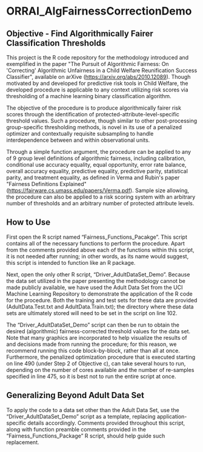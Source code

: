# ORRAI_AlgFairnessCorrectionDemo
Objective - Find Algorithmically Fairer Classification Thresholds
------------------------------------------------------------------
This project is the R code repository for the methodology introduced and exemplified in the paper "The Pursuit of Algorithmic Fairness: On 'Correcting' Algorithmic Unfairness in a Child Welfare Reunification Success Classifier", available on arXive (https://arxiv.org/abs/2010.12089).   Though motivated by and developed for predictive risk tools in Child Welfare, the developed procedure is applicable to any context utilizing risk scores via thresholding of a machine learning binary classification algorithm.

The objective of the procedure is to produce algorithmically fairer risk scores through the identification of protected-attribute-level-specific threshold values.  Such a procedure, though similar to other post-processing group-specific thresholding methods, is novel in its use of a penalized optimizer and contextually requisite subsampling to handle interdependence between and within observational units.   

Through a simple function argument, the procedure can be applied to any of 9 group level definitions of algorithmic fairness, including calibration, conditional use accuracy equality, equal opportunity, error rate balance, overall accuracy equality, predictive equality, predictive parity, statistical parity, and treatment equality, as defined in Verma and Rubin's paper "Fairness Definitions Explained" (https://fairware.cs.umass.edu/papers/Verma.pdf).  Sample size allowing, the procedure can also be applied to a risk scoring system with an arbitrary number of thresholds and an arbitrary number of protected attribute levels.

How to Use
-----------
First open the R script named “Fairness_Functions_Pacakge”.  This script contains all of the necessary functions to perform the procedure.  Apart from the comments provided above each of the functions within this script, it is not needed after running; in other words, as its name would suggest, this script is intended to function like an R package.

Next, open the only other R script, “Driver_AdultDataSet_Demo”.  Because the data set utilized in the paper presenting the methodology cannot be made publicly available, we have used the Adult Data Set from the UCI Machine Learning Repository to demonstrate the application of the R code for the procedure.  Both the training and test sets for these data are provided (AdultData.Test.txt and AdultData.Train.txt); the directory where these data sets are ultimately stored will need to be set in the script on line 102. 

The “Driver_AdultDataSet_Demo” script can then be run to obtain the desired (algorithmic) fairness-corrected threshold values for the data set.  Note that many graphics are incorporated to help visualize the results of and decisions made from running the procedure; for this reason, we recommend running this code block-by-block, rather than all at once.  Furthermore, the penalized optimization procedure that is executed starting on line 490 (under Step 2 of Objective c), can take several hours to run, depending on the number of cores available and the number of re-samples specified in line 475, so it is best not to run the entire script at once. 

Generalizing Beyond Adult Data Set
----------------------------------
To apply the code to a data set other than the Adult Data Set, use the “Driver_AdultDataSet_Demo” script as a template, replacing application-specific details accordingly.  Comments provided throughout this script, along with function preamble comments provided in the “Fairness_Functions_Package” R script, should help guide such replacement.
